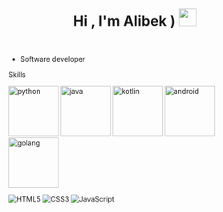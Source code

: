 
<h1 align="center"><b>Hi , I'm Alibek ) </b><img src="![image](https://user-images.githubusercontent.com/91368175/217565904-06b2d61a-ef4f-4f68-b6e8-18ce30d9fdfa.png)
" width="35"></h1>

<br>


- Software developer

Skills

[<img src="https://cdn.iconscout.com/icon/free/png-256/python-3521655-2945099.png" alt="python" width="100">](https://docs.python.org/3/library/index.html)
[<img src="https://cdn.iconscout.com/icon/free/png-128/java-2038875-1720088.png" alt="java" width="100">](https://docs.oracle.com/en/java/)
[<img src="https://cdn.iconscout.com/icon/free/png-256/kotlin-283155.png" alt="kotlin" width="100">](https://kotlinlang.org/docs/home.html)
[<img src="https://cdn.iconscout.com/icon/free/png-256/android-3521272-2944776.png" alt="android" width="100">](https://developer.android.com/reference)
[<img src="https://hsto.org/webt/5b/2e/6a/5b2e6a4a389cc942256392.png" alt="golang" width="100">](https://golang.org/doc/)

![HTML5](https://img.shields.io/badge/HTML5%20-%23E34F26.svg?style=for-the-badge&logo=html5&logoColor=white)
![CSS3](https://img.shields.io/badge/CSS%20-%231572B6.svg?style=for-the-badge&logo=css3&logoColor=white)
![JavaScript](https://img.shields.io/badge/JavaScript%20-%23F7DF1E.svg?style=for-the-badge&logo=javascript&logoColor=black)
